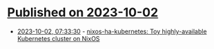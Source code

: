 # [Published on 2023-10-02](index.md)

* [2023-10-02, 07:33:30](https://lobste.rs/s/tuamtj/nixos_ha_kubernetes_toy_highly_available) - [nixos-ha-kubernetes: Toy highly-available Kubernetes cluster on NixOS](https://github.com/justinas/nixos-ha-kubernetes)
